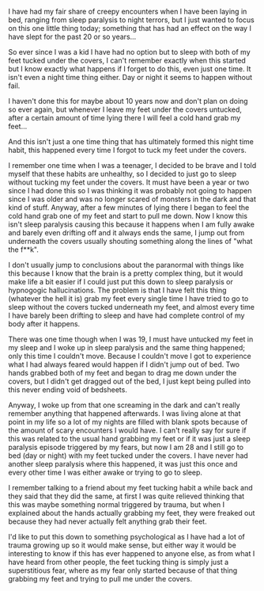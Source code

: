 I have had my fair share of creepy encounters when I have been laying in bed, ranging from sleep paralysis to night terrors, but I just wanted to focus on this one little thing today; something that has had an effect on the way I have slept for the past 20 or so years...

So ever since I was a kid I have had no option but to sleep with both of my feet tucked under the covers, I can't remember exactly when this started but I know exactly what happens if I forget to do this, even just one time. It isn't even a night time thing either. Day or night it seems to happen without fail.

I haven't done this for maybe about 10 years now and don't plan on doing so ever again, but whenever I leave my feet under the covers untucked, after a certain amount of time lying there I will feel a cold hand grab my feet...

And this isn't just a one time thing that has ultimately formed this night time habit, this happened every time I forgot to tuck my feet under the covers.

I remember one time when I was a teenager, I decided to be brave and I told myself that these habits are unhealthy, so I decided to just go to sleep without tucking my feet under the covers. It must have been a year or two since I had done this so I was thinking it was probably not going to happen since I was older and was no longer scared of monsters in the dark and that kind of stuff. Anyway, after a few minutes of lying there I began to feel the cold hand grab one of my feet and start to pull me down. Now I know this isn't sleep paralysis causing this because it happens when I am fully awake and barely even drifting off and it always ends the same, I jump out from underneath the covers usually shouting something along the lines of "what the f**k". 

I don't usually jump to conclusions about the paranormal with things like this because I know that the brain is a pretty complex thing, but it would make life a bit easier if I could just put this down to sleep paralysis or hypnogogic hallucinations. The problem is that I have felt this thing (whatever the hell it is) grab my feet every single time I have tried to go to sleep without the covers tucked underneath my feet, and almost every time I have barely been drifting to sleep and have had complete control of my body after it happens.

There was one time though when I was 19, I must have untucked my feet in my sleep and I woke up in sleep paralysis and the same thing happened; only this time I couldn't move. Because I couldn't move I got to experience what I had always feared would happen if I didn't jump out of bed. Two hands grabbed both of my feet and began to drag me down under the covers, but I didn't get dragged out of the bed, I just kept being pulled into this never ending void of bedsheets.

Anyway, I woke up from that one screaming in the dark and can't really remember anything that happened afterwards. I was living alone at that point in my life so a lot of my nights are filled with blank spots because of the amount of scary encounters I would have. I can't really say for sure if this was related to the usual hand grabbing my feet or if it was just a sleep paralysis episode triggered by my fears, but now I am 28 and I still go to bed (day or night) with my feet tucked under the covers. I have never had another sleep paralysis where this happened, it was just this once and every other time I was either awake or trying to go to sleep.

I remember talking to a friend about my feet tucking habit a while back and they said that they did the same, at first I was quite relieved thinking that this was maybe something normal triggered by trauma, but when I explained about the hands actually grabbing my feet, they were freaked out because they had never actually felt anything grab their feet. 

I'd like to put this down to something psychological as I have had a lot of trauma growing up so it would make sense, but either way it would be interesting to know if this has ever happened to anyone else, as from what I have heard from other people, the feet tucking thing is simply just a superstitious fear, where as my fear only started because of that thing grabbing my feet and trying to pull me under the covers.